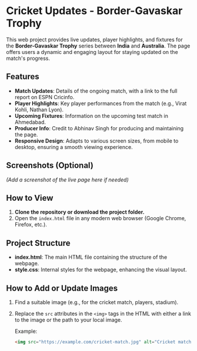 # Cricket Updates - Border-Gavaskar Trophy

This web project provides live updates, player highlights, and fixtures for the **Border-Gavaskar Trophy** series between **India** and **Australia**. The page offers users a dynamic and engaging layout for staying updated on the match's progress.

## Features

- **Match Updates**: Details of the ongoing match, with a link to the full report on ESPN Cricinfo.
- **Player Highlights**: Key player performances from the match (e.g., Virat Kohli, Nathan Lyon).
- **Upcoming Fixtures**: Information on the upcoming test match in Ahmedabad.
- **Producer Info**: Credit to Abhinav Singh for producing and maintaining the page.
- **Responsive Design**: Adapts to various screen sizes, from mobile to desktop, ensuring a smooth viewing experience.

## Screenshots (Optional)

*(Add a screenshot of the live page here if needed)*

## How to View

1. **Clone the repository or download the project folder.**
2. Open the `index.html` file in any modern web browser (Google Chrome, Firefox, etc.).

## Project Structure

- **index.html**: The main HTML file containing the structure of the webpage.
- **style.css**: Internal styles for the webpage, enhancing the visual layout.

## How to Add or Update Images

1. Find a suitable image (e.g., for the cricket match, players, stadium).
2. Replace the `src` attributes in the `<img>` tags in the HTML with either a link to the image or the path to your local image.
   
   Example:
   ```html
   <img src="https://example.com/cricket-match.jpg" alt="Cricket match action">
